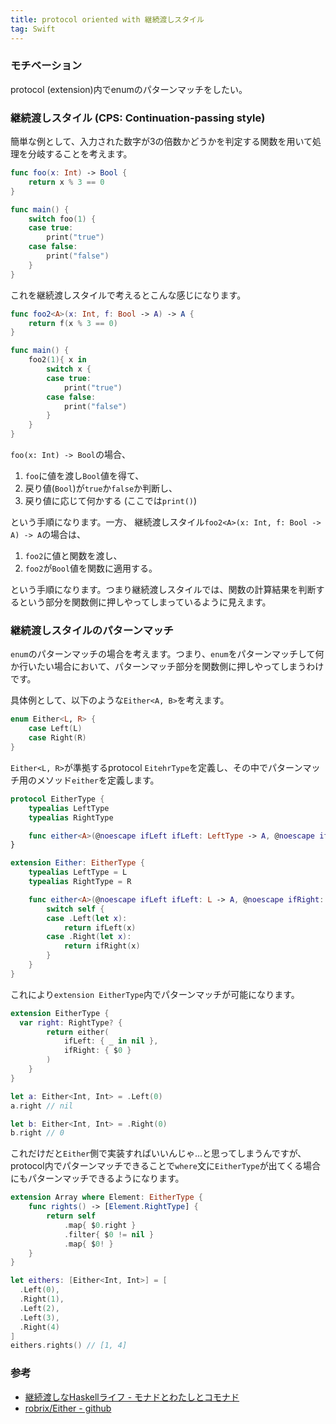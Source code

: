 ```yaml
---
title: protocol oriented with 継続渡しスタイル
tag: Swift
---
```


### モチベーション

protocol (extension)内でenumのパターンマッチをしたい。

### 継続渡しスタイル (CPS: Continuation-passing style)

簡単な例として、入力された数字が3の倍数かどうかを判定する関数を用いて処理を分岐することを考えます。

```swift
func foo(x: Int) -> Bool {
	return x % 3 == 0
}

func main() {
	switch foo(1) {
	case true:
		print("true")
	case false:
		print("false")
	}
}
```

これを継続渡しスタイルで考えるとこんな感じになります。

```swift
func foo2<A>(x: Int, f: Bool -> A) -> A {
	return f(x % 3 == 0)
}

func main() {
	foo2(1){ x in
		switch x {
		case true:
			print("true")
		case false:
			print("false")
		}
	}
}
```

`foo(x: Int) -> Bool`の場合、

1. `foo`に値を渡し`Bool`値を得て、
2. 戻り値(`Bool`)が`true`か`false`か判断し、
3. 戻り値に応じて何かする (ここでは`print()`)

という手順になります。一方、
継続渡しスタイル`foo2<A>(x: Int, f: Bool -> A) -> A`の場合は、

1. `foo2`に値と関数を渡し、
2. `foo2`が`Bool`値を関数に適用する。

という手順になります。つまり継続渡しスタイルでは、関数の計算結果を判断するという部分を関数側に押しやってしまっているように見えます。

### 継続渡しスタイルのパターンマッチ

`enum`のパターンマッチの場合を考えます。つまり、`enum`をパターンマッチして何か行いたい場合において、パターンマッチ部分を関数側に押しやってしまうわけです。

具体例として、以下のような`Either<A, B>`を考えます。

```swift
enum Either<L, R> {
	case Left(L)
	case Right(R)
}
```

`Either<L, R>`が準拠するprotocol `EitehrType`を定義し、その中でパターンマッチ用のメソッド`either`を定義します。

```swift
protocol EitherType {
	typealias LeftType
	typealias RightType

	func either<A>(@noescape ifLeft ifLeft: LeftType -> A, @noescape ifRight: RightType -> A) -> A
}

extension Either: EitherType {
	typealias LeftType = L
	typealias RightType = R

	func either<A>(@noescape ifLeft ifLeft: L -> A, @noescape ifRight: R -> A) -> A {
		switch self {
		case .Left(let x):
			return ifLeft(x)
		case .Right(let x):
			return ifRight(x)
		}
	}
}
```

これにより`extension EitherType`内でパターンマッチが可能になります。

```swift
extension EitherType {
  var right: RightType? {
		return either(
			ifLeft: { _ in nil },
			ifRight: { $0 }
		)
	}
}

let a: Either<Int, Int> = .Left(0)
a.right // nil

let b: Either<Int, Int> = .Right(0)
b.right // 0
```

これだけだと`Either`側で実装すればいいんじゃ...と思ってしまうんですが、protocol内でパターンマッチできることで`where`文に`EitherType`が出てくる場合にもパターンマッチできるようになります。

```swift
extension Array where Element: EitherType {
	func rights() -> [Element.RightType] {
		return self
			.map{ $0.right }
			.filter{ $0 != nil }
			.map{ $0! }
	}
}

let eithers: [Either<Int, Int>] = [
  .Left(0),
  .Right(1),
  .Left(2),
  .Left(3),
  .Right(4)
]
eithers.rights() // [1, 4]
```

### 参考

- [継続渡しなHaskellライフ - モナドとわたしとコモナド](http://fumieval.hatenablog.com/entry/2014/02/11/205916)
- [robrix/Either - github](https://github.com/robrix/Either)
